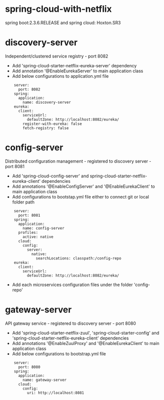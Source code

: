 # spring-cloud-with-netflix
spring boot:2.3.6.RELEASE and spring cloud: Hoxton.SR3

# discovery-server
Independent/clustered service registry - port 8082
  - Add 'spring-cloud-starter-netflix-eureka-server' dependency
  - Add annotation '@EnableEurekaServer' to main application class
  - Add below configurations to application.yml file
  ```
      server:
        port: 8082
      spring:
        application:
          name: discovery-server
      eureka:
        client:
          serviceUrl:
            defaultZone: http://localhost:8082/eureka/
          register-with-eureka: false
          fetch-registry: false
  ```
# config-server
Distributed configuration management - registered to discovery server - port 8081
  - Add 'spring-cloud-config-server' and spring-cloud-starter-netflix-eureka-client' dependencies
  - Add annotations '@EnableConfigServer' and '@EnableEurekaClient' to main application class
  - Add configurations to bootstap.yml file either to connect git or local folder path
  ```
      server:
        port: 8081
      spring:
        application:
          name: config-server
        profiles:
          active: native
        cloud:
          config:
            server:
              native:
                searchLocations: classpath:/config-repo
      eureka:
        client:
          serviceUrl:
            defaultZone: http://localhost:8082/eureka/
  ```
  - Add each microservices configuration files under the folder 'config-repo'

# gateway-server
API gateway service - registered to discovery server - port 8080
  - Add 'spring-cloud-starter-netflix-zuul', 'spring-cloud-starter-config' and 'spring-cloud-starter-netflix-eureka-client' dependencies
  - Add annotations '@EnableZuulProxy' and '@EnableEurekaClient' to main application class
  - Add below configurations to bootstrap.yml file
  ```
      server:
        port: 8080
      spring:
        application:
          name: gateway-server
        cloud:
          config:
            uri: http://localhost:8081
  ```

